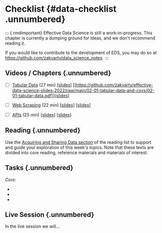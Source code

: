 # Checklist {#data-checklist .unnumbered}


::: {.rmdimportant} 
Effective Data Science is still a work-in-progress. This chapter is currently a dumping ground for ideas, and we don't recommend reading it. 

If you would like to contribute to the development of EDS, you may do so at <https://github.com/zakvarty/data_science_notes>.
:::

## Videos / Chapters {.unnumbered}

- [ ] [Tabular Data](https://imperial.cloud.panopto.eu/Panopto/Pages/Viewer.aspx?id=d80e9045-22e7-4a0e-a0fc-af8100d3e727) (27 min) [[slides]](https://github.com/zakvarty/effective-data-science-slides-2022/raw/main/02-01-tabular-data-and-csvs/02-01-tabular-data.pdf) [[https://github.com/zakvarty/effective-data-science-slides-2022/raw/main/02-01-tabular-data-and-csvs/02-01-tabular-data.pdf]](slides)

- [ ] [Web Scraping](https://imperial.cloud.panopto.eu/Panopto/Pages/Viewer.aspx?id=239ba39e-8a06-4e7b-a6c1-af7200f91d2b) (22 min) [[slides]](https://github.com/zakvarty/effective-data-science-slides-2022/raw/main/02-02-webscraping/02-02-web-scraping.pdf) [[slides]](https://github.com/zakvarty/effective-data-science-slides-2022/raw/main/02-02-webscraping/02-02-web-scraping.pdf)
 
- [ ] [APIs](https://imperial.cloud.panopto.eu/Panopto/Pages/Viewer.aspx?id=e1ed8e4f-cbaa-40c2-8c44-af7200ee2e9f) (25 min) [[slides]](https://github.com/zakvarty/effective-data-science-slides-2022/raw/main/02-03-apis/02-03-apis.pdf) [[slides]](https://github.com/zakvarty/effective-data-science-slides-2022/raw/main/02-03-apis/02-03-apis.pdf)

## Reading {.unnumbered}
Use the [Acquiring and Sharing Data section](#data-reading) of the reading list to support and guide your exploration of this week's topics. Note that these texts are divided into core reading, reference materials and materials of interest. 

## Tasks {.unnumbered}

_Core:_ 

-

-

-

## Live Session {.unnumbered}

In the live session we will...
